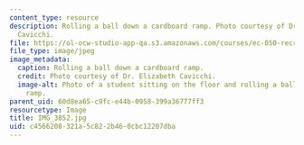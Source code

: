 ```yaml
---
content_type: resource
description: Rolling a ball down a cardboard ramp. Photo courtesy of Dr. Elizabeth
  Cavicchi.
file: https://ol-ocw-studio-app-qa.s3.amazonaws.com/courses/ec-050-recreate-experiments-from-history-inform-the-future-from-the-past-galileo-january-iap-2010/c4566208321a5c822b460cbc12207dba_IMG_3852.jpg
file_type: image/jpeg
image_metadata:
  caption: Rolling a ball down a cardboard ramp.
  credit: Photo courtesy of Dr. Elizabeth Cavicchi.
  image-alt: Photo of a student sitting on the floor and rolling a ball down a cardboard
    ramp.
parent_uid: 60d8ea65-c9fc-e44b-0958-399a36777ff3
resourcetype: Image
title: IMG_3852.jpg
uid: c4566208-321a-5c82-2b46-0cbc12207dba
---
```

